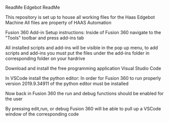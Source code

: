ReadMe
Edgebot ReadMe

This repository is set up to house all working files for the Haas Edgebot Machine
All files are property of HAAS Automation

Fusion 360 Add-in Setup instructions:
Inside of Fusion 360 navigate to the "Tools" toolbar and press add-ins tab

All installed scripts and add-ins will be visible in the pop up menu, to add scripts and add-ins you must put the files under the add-ins folder in corresponding folder on your hardrive

Download and install the free programming application Visual Studio Code

In VSCode install the python editor: In order for Fusion 360 to run properly version 2019.9.34911 of the python editor must be installed

Now back in Fusion 360 the run and debug functions should be enabled for the user

By pressing edit,run, or debug Fusion 360 will be able to pull up a VSCode window of the corresponding code
